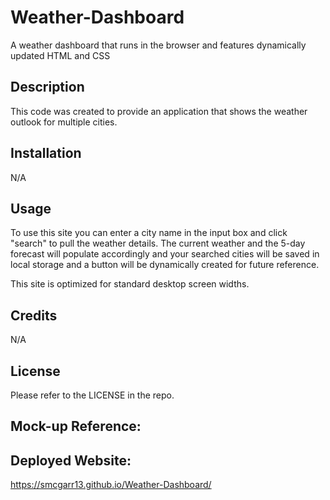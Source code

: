 # Weather-Dashboard
A weather dashboard that runs in the browser and features dynamically updated HTML and CSS

## Description

This code was created to provide an application that shows the weather outlook for multiple cities.

## Installation

N/A

## Usage

To use this site you can enter a city name in the input box and click "search" to pull the weather details.  The current weather and the 5-day forecast will populate accordingly and your searched cities will be saved in local storage and a button will be dynamically created for future reference.  

This site is optimized for standard desktop screen widths.

## Credits
N/A

## License

Please refer to the LICENSE in the repo.

## Mock-up Reference:


## Deployed Website:
https://smcgarr13.github.io/Weather-Dashboard/